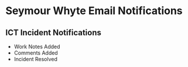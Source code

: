 # Seymour Whyte Email Notifications

## ICT Incident Notifications
- Work Notes Added
- Comments Added
- Incident Resolved